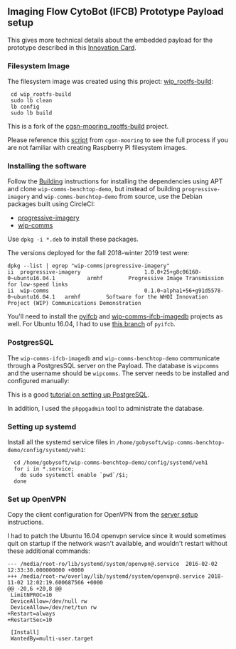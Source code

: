 ## Imaging Flow CytoBot (IFCB) Prototype Payload setup

This gives more technical details about the embedded payload for the prototype described in this [Innovation Card](https://github.com/WHOIGit/wip-comms-benchtop-demo/wiki/Innovation-Card).


### Filesystem Image

The filesystem image was created using this project: [wip_rootfs-build](https://github.com/GobySoft/wip_rootfs-build):

     cd wip_rootfs-build
     sudo lb clean
     lb config
     sudo lb build

This is a fork of the [cgsn-mooring_rootfs-build](https://bitbucket.org/ooicgsn/cgsn-mooring_rootfs-build/) project.

Please reference this [script](https://bitbucket.org/ooicgsn/cgsn-mooring_rootfs-build/src/f2959ac2e4e490b88f156b68e0187191019adbc5/scripts/master_raspi_base_image.sh?at=master&fileviewer=file-view-default) from `cgsn-mooring` to see the full process if you are not familiar with creating Raspberry Pi filesystem images.

### Installing the software

Follow the [Building](doc_01-build.md) instructions for installing the dependencies using APT and clone `wip-comms-benchtop-demo`, but instead of building `progressive-imagery` and `wip-comms-benchtop-demo` from source, use the Debian packages built using CircleCI:

  - [progressive-imagery](https://48-126860141-gh.circle-artifacts.com/0/root/deb/progressive-imagery_1.0.0%2B25%2Bg8c06160-0~ubuntu16.04.1_armhf.deb)
  - [wip-comms](https://56-137246482-gh.circle-artifacts.com/0/root/deb/wip-comms_0.1.0~alpha1%2B56%2Bg91d5578-0~ubuntu16.04.1_armhf.deb)

Use `dpkg -i *.deb` to install these packages.

The versions deployed for the fall 2018-winter 2019 test were:
```
dpkg --list | egrep "wip-comms|progressive-imagery"
ii  progressive-imagery                    1.0.0+25+g8c06160-0~ubuntu16.04.1          armhf        Progressive Image Transmission for low-speed links
ii  wip-comms                              0.1.0~alpha1+56+g91d5578-0~ubuntu16.04.1   armhf        Software for the WHOI Innovation Project (WIP) Communications Demonstration
```

You'll need to install the [pyifcb](https://github.com/joefutrelle/pyifcb) and [wip-comms-ifcb-imagedb](https://github.com/WHOIGit/wip-comms-ifcb-imagedb) projects as well. For Ubuntu 16.04, I had to use [this branch](https://github.com/GobySoft/pyifcb/tree/ubuntu16.04) of `pyifcb`.

### PostgresSQL

The `wip-comms-ifcb-imagedb` and `wip-comms-benchtop-demo` communicate through a PostgresSQL server on the Payload. The database is `wipcomms` and the username should be `wipcomms`. The server needs to be installed and configured manually:

This is a good [tutorial on setting up PostgreSQL](https://www.howtoforge.com/tutorial/postgresql-on-ubuntu-16-04/).

In addition, I used the `phppgadmin` tool to administrate the database.

### Setting up systemd

Install all the systemd service files in `/home/gobysoft/wip-comms-benchtop-demo/config/systemd/veh1`:

      cd /home/gobysoft/wip-comms-benchtop-demo/config/systemd/veh1
      for i in *.service;
        do sudo systemctl enable `pwd`/$i;
      done

### Set up OpenVPN

Copy the client configuration for OpenVPN from the [server setup](doc_20-shore-server.md) instructions.

I had to patch the Ubuntu 16.04 openvpn service since it would sometimes quit on startup if the network wasn't available, and wouldn't restart without these additional commands:

```
--- /media/root-ro/lib/systemd/system/openvpn@.service  2016-02-02 12:33:30.000000000 +0000
+++ /media/root-rw/overlay/lib/systemd/system/openvpn@.service 2018-11-02 12:02:19.600687566 +0000
@@ -20,6 +20,8 @@
 LimitNPROC=10
 DeviceAllow=/dev/null rw
 DeviceAllow=/dev/net/tun rw
+Restart=always
+RestartSec=10
 
 [Install]
 WantedBy=multi-user.target
```